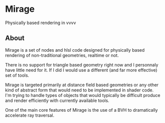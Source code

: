 # Mirage
Physically based rendering in vvvv

## About
Mirage is a set of nodes and hlsl code designed for physically based rendering of non-traditional geometries, realtime or not.

There is no support for triangle based geometry right now and I personnaly have little need for it.  If I did I would use a different (and far more effective) set of tools.

Mirage is targeted primarily at distance field based geometries or any other kind of abstract form that would need to be implemented in shader code.  I'm trying to handle types of objects that would typically be difficult produce and render efficiently with currently available tools.

One of the main core features of Mirage is the use of a BVH to dramatically accelerate ray traversal.